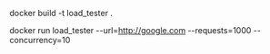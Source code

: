 docker build -t load_tester .

docker run load_tester --url=http://google.com --requests=1000 --concurrency=10
